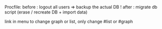 Procfile:
before : logout all users
  => backup the actual DB !
after : migrate db script (erase / recreate DB + import data)

link in menu to change graph or list, only change #list or #graph